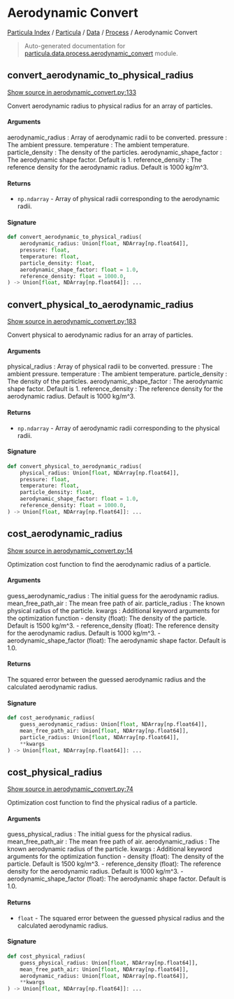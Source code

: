 # Aerodynamic Convert

[Particula Index](../../../README.md#particula-index) / [Particula](../../index.md#particula) / [Data](../index.md#data) / [Process](./index.md#process) / Aerodynamic Convert

> Auto-generated documentation for [particula.data.process.aerodynamic_convert](https://github.com/Gorkowski/particula/blob/main/particula/data/process/aerodynamic_convert.py) module.

## convert_aerodynamic_to_physical_radius

[Show source in aerodynamic_convert.py:133](https://github.com/Gorkowski/particula/blob/main/particula/data/process/aerodynamic_convert.py#L133)

Convert aerodynamic radius to physical radius for an array of particles.

#### Arguments

aerodynamic_radius : Array of aerodynamic radii to be
    converted.
pressure : The ambient pressure.
temperature : The ambient temperature.
particle_density : The density of the particles.
aerodynamic_shape_factor : The aerodynamic shape factor. Default is 1.
reference_density : The reference density for the aerodynamic radius.
    Default is 1000 kg/m^3.

#### Returns

- `np.ndarray` - Array of physical radii corresponding to the aerodynamic
    radii.

#### Signature

```python
def convert_aerodynamic_to_physical_radius(
    aerodynamic_radius: Union[float, NDArray[np.float64]],
    pressure: float,
    temperature: float,
    particle_density: float,
    aerodynamic_shape_factor: float = 1.0,
    reference_density: float = 1000.0,
) -> Union[float, NDArray[np.float64]]: ...
```



## convert_physical_to_aerodynamic_radius

[Show source in aerodynamic_convert.py:183](https://github.com/Gorkowski/particula/blob/main/particula/data/process/aerodynamic_convert.py#L183)

Convert physical  to aerodynamic radius for an array of particles.

#### Arguments

physical_radius : Array of physical radii to be converted.
pressure : The ambient pressure.
temperature : The ambient temperature.
particle_density : The density of the particles.
aerodynamic_shape_factor : The aerodynamic shape factor. Default is 1.
reference_density : The reference density for the aerodynamic radius.
    Default is 1000 kg/m^3.

#### Returns

- `np.ndarray` - Array of aerodynamic radii corresponding to the physical
    radii.

#### Signature

```python
def convert_physical_to_aerodynamic_radius(
    physical_radius: Union[float, NDArray[np.float64]],
    pressure: float,
    temperature: float,
    particle_density: float,
    aerodynamic_shape_factor: float = 1.0,
    reference_density: float = 1000.0,
) -> Union[float, NDArray[np.float64]]: ...
```



## cost_aerodynamic_radius

[Show source in aerodynamic_convert.py:14](https://github.com/Gorkowski/particula/blob/main/particula/data/process/aerodynamic_convert.py#L14)

Optimization cost function to find the aerodynamic radius of a particle.

#### Arguments

guess_aerodynamic_radius : The initial guess for the
    aerodynamic radius.
mean_free_path_air : The mean free path of air.
particle_radius : The known physical radius of
    the particle.
kwargs : Additional keyword arguments for the optimization function
    - density (float): The density of the particle. Default is 1500
        kg/m^3.
    - reference_density (float): The reference density for the
        aerodynamic radius. Default is 1000 kg/m^3.
    - aerodynamic_shape_factor (float): The aerodynamic shape factor.
        Default is 1.0.

#### Returns

The squared error between the guessed aerodynamic radius and
the calculated aerodynamic radius.

#### Signature

```python
def cost_aerodynamic_radius(
    guess_aerodynamic_radius: Union[float, NDArray[np.float64]],
    mean_free_path_air: Union[float, NDArray[np.float64]],
    particle_radius: Union[float, NDArray[np.float64]],
    **kwargs
) -> Union[float, NDArray[np.float64]]: ...
```



## cost_physical_radius

[Show source in aerodynamic_convert.py:74](https://github.com/Gorkowski/particula/blob/main/particula/data/process/aerodynamic_convert.py#L74)

Optimization cost function to find the physical radius of a particle.

#### Arguments

guess_physical_radius : The initial guess for the physical radius.
mean_free_path_air : The mean free path of air.
aerodynamic_radius : The known aerodynamic radius of
    the particle.
kwargs : Additional keyword arguments for the optimization function
    - density (float): The density of the particle. Default is 1500
        kg/m^3.
    - reference_density (float): The reference density for the
        aerodynamic radius. Default is 1000 kg/m^3.
    - aerodynamic_shape_factor (float): The aerodynamic shape factor.
        Default is 1.0.

#### Returns

- `float` - The squared error between the guessed physical radius and the
    calculated aerodynamic radius.

#### Signature

```python
def cost_physical_radius(
    guess_physical_radius: Union[float, NDArray[np.float64]],
    mean_free_path_air: Union[float, NDArray[np.float64]],
    aerodynamic_radius: Union[float, NDArray[np.float64]],
    **kwargs
) -> Union[float, NDArray[np.float64]]: ...
```
